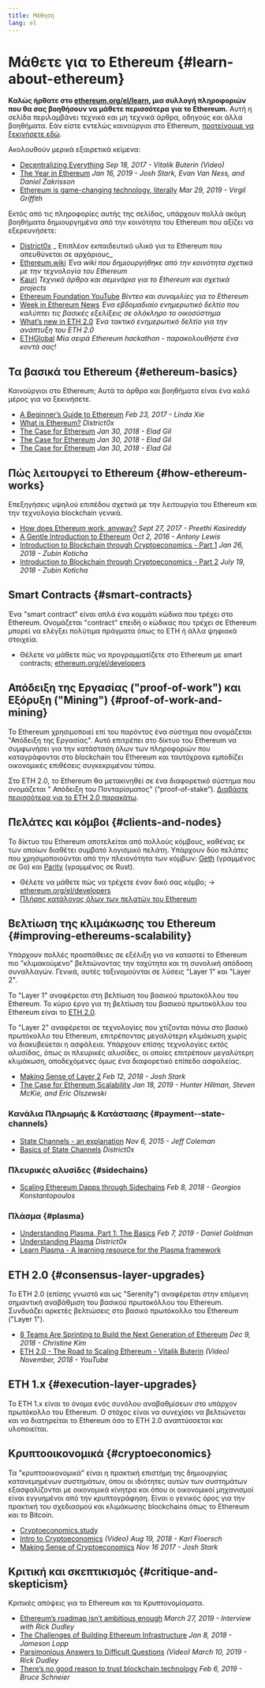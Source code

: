 ```yaml
---
title: Μάθηση
lang: el
---
```


# Μάθετε για το Ethereum \{#learn-about-ethereum}

**Καλώς ήρθατε στο [ethereum.org/el/learn](/el/learn/), μια συλλογή πληροφοριών που θα σας βοηθήσουν να μάθετε περισσότερα για το Ethereum.** Αυτή η σελίδα περιλαμβάνει τεχνικά και μη τεχνικά άρθρα, οδηγούς και άλλα βοηθήματα. Εάν είστε εντελώς καινούργιοι στο Ethereum, [προτείνουμε να ξεκινήσετε εδώ](/el/what-is-ethereum/).

Ακολουθούν μερικά εξαιρετικά κείμενα:

- [Decentralizing Everything](https://www.youtube.com/watch?v=WSN5BaCzsbo&feature=youtu.be) _Sep 18, 2017 - Vitalik Buterin (Video)_
- [The Year in Ethereum](https://medium.com/@jjmstark/the-year-in-ethereum-87a17d6f8276) _Jan 16, 2019 - Josh Stark, Evan Van Ness, and Daniel Zakrisson_
- [Ethereum is game-changing technology, literally](https://medium.com/@virgilgr/ethereum-is-game-changing-technology-literally-d67e01a01cf8) _Mar 29, 2019 - Virgil Griffith_

Εκτός από τις πληροφορίες αυτής της σελίδας, υπάρχουν πολλά ακόμη βοηθήματα δημιουργημένα από την κοινότητα του Ethereum που αξίζει να εξερευνήσετε:

- [District0x](https://education.district0x.io/general-topics/understanding-ethereum/) _ Επιπλέον εκπαιδευτικό υλικό για το Ethereum που απευθύνεται σε αρχάριους_
- [Ethereum.wiki](https://eth.wiki) _Ένα wiki που δημιουργήθηκε από την κοινότητα σχετικά με την τεχνολογία του Ethereum_
- [Kauri](https://kauri.io) _Τεχνικά άρθρα και σεμινάρια για το Ethereum και σχετικά projects_
- [Ethereum Foundation YouTube](https://www.youtube.com/channel/UCNOfzGXD_C9YMYmnefmPH0g) _Βίντεο και συνομιλίες για το Ethereum_
- [Week in Ethereum News](https://weekinethereumnews.com/) _Ένα εβδομαδιαίο ενημερωτικό δελτίο που καλύπτει τις βασικές εξελίξεις σε ολόκληρο το οικοσύστημα_
- [What’s new in ETH 2.0](https://eth2.news) _Ένα τακτικό ενημερωτικό δελτίο για την ανάπτυξη του ETH 2.0_
- [ETHGlobal](https://ethglobal.co) _Μία σειρά Ethereum hackathon - παρακολουθήστε ένα κοντά σας!_

## Τα βασικά του Ethereum \{#ethereum-basics}

Καινούργιοι στο Ethereum; Αυτά τα άρθρα και βοηθήματα είναι ένα καλό μέρος για να ξεκινήσετε.

- [A Beginner’s Guide to Ethereum](https://blog.coinbase.com/a-beginners-guide-to-ethereum-46dd486ceecf) _Feb 23, 2017 - Linda Xie_
- [What is Ethereum?](https://education.district0x.io/general-topics/understanding-ethereum/what-is-ethereum/) _District0x_
- [The Case for Ethereum](http://blog.eladgil.com/2018/01/the-case-for-ethereum.html) _Jan 30, 2018 - Elad Gil_
- [The Case for Ethereum](http://blog.eladgil.com/2018/01/the-case-for-ethereum.html) _Jan 30, 2018 - Elad Gil_
- [The Case for Ethereum](http://blog.eladgil.com/2018/01/the-case-for-ethereum.html) _Jan 30, 2018 - Elad Gil_

## Πώς λειτουργεί το Ethereum \{#how-ethereum-works}

Επεξηγήσεις υψηλού επιπέδου σχετικά με την λειτουργία του Ethereum και την τεχνολογία blockchain γενικά.

- [How does Ethereum work, anyway?](https://medium.com/@preethikasireddy/how-does-ethereum-work-anyway-22d1df506369) _Sept 27, 2017 - Preethi Kasireddy_
- [A Gentle Introduction to Ethereum](https://bitsonblocks.net/2016/10/02/gentle-introduction-ethereum/) _Oct 2, 2016 - Antony Lewis_
- [Introduction to Blockchain through Cryptoeconomics - Part 1](https://medium.com/blockchain-at-berkeley/introduction-to-blockchain-through-cryptoeconomics-part-1-bitcoin-369f245067f9) _Jan 26, 2018 - Zubin Koticha_
- [Introduction to Blockchain through Cryptoeconomics - Part 2](https://medium.com/mechanism-labs/introduction-to-bitcoin-through-cryptoeconomics-part-2-proof-of-work-and-nakamoto-consensus-1252f6a6c012) _July 19, 2018 - Zubin Koticha_

## Smart Contracts \{#smart-contracts}

Ένα "smart contract" είναι απλά ένα κομμάτι κώδικα που τρέχει στο Ethereum. Ονομάζεται "contract" επειδή ο κώδικας που τρέχει σε Ethereum μπορεί να ελέγξει πολύτιμα πράγματα όπως το ETH ή άλλα ψηφιακά στοιχεία.

- Θέλετε να μάθετε πώς να προγραμματίζετε στο Ethereum με smart contracts; [ethereum.org/el/developers](/el/developers/)

## Απόδειξη της Εργασίας ("proof-of-work") και Εξόρυξη ("Mining") \{#proof-of-work-and-mining}

Το Ethereum χρησιμοποιεί επί του παρόντος ένα σύστημα που ονομάζεται "Απόδειξη της Εργασίας". Αυτό επιτρέπει στο δίκτυο του Ethereum να συμφωνήσει για την κατάσταση όλων των πληροφοριών που καταγράφονται στο blockchain του Ethereum και ταυτόχρονα εμποδίζει οικονομικές επιθέσεις συγκεκριμένου τύπου.

Στο ETH 2.0, το Ethereum θα μετακινηθεί σε ένα διαφορετικό σύστημα που ονομάζεται " Απόδειξη του Πονταρίσματος" (“proof-of-stake”). [Διαβάστε περισσότερα για το ETH 2.0 παρακάτω](#consensus-layer-upgrades).

## Πελάτες και κόμβοι \{#clients-and-nodes}

Το δίκτυο του Ethereum αποτελείται από πολλούς κόμβους, καθένας εκ των οποίων διαθέτει συμβατό λογισμικό πελάτη. Υπάρχουν δύο πελάτες που χρησιμοποιούνται από την πλειονότητα των κόμβων: [Geth](https://geth.ethereum.org/) (γραμμένος σε Go) και [Parity](https://www.parity.io/ethereum/) (γραμμένος σε Rust).

- Θέλετε να μάθετε πώς να τρέχετε έναν δικό σας κόμβο; → [ethereum.org/el/developers](/el/developers/#clients--running-your-own-node/)
- [Πλήρης κατάλογος όλων των πελατών του Ethereum](https://github.com/ConsenSys/ethereum-developer-tools-list#ethereum-clients)

## Βελτίωση της κλιμάκωσης του Ethereum \{#improving-ethereums-scalability}

Υπάρχουν πολλές προσπάθειες σε εξέλιξη για να καταστεί το Ethereum πιο "κλιμακούμενο" βελτιώνοντας την ταχύτητα και τη συνολική απόδοση συναλλαγών. Γενικά, αυτές ταξινομούνται σε λύσεις "Layer 1" και "Layer 2".

Το "Layer 1" αναφέρεται στη βελτίωση του βασικού πρωτοκόλλου του Ethereum. Το κύριο έργο για τη βελτίωση του βασικού πρωτοκόλλου του Ethereum είναι το [ETH 2.0](#consensus-layer-upgrades).

Το "Layer 2" αναφέρεται σε τεχνολογίες που χτίζονται πάνω στο βασικό πρωτόκολλο του Ethereum, επιτρέποντας μεγαλύτερη κλιμάκωση χωρίς να διακυβεύεται η ασφάλεια. Υπάρχουν επίσης τεχνολογίες εκτός αλυσίδας, όπως οι πλευρικές αλυσίδες, οι οποίες επιτρέπουν μεγαλύτερη κλιμάκωση, αποδεχόμενες όμως ένα διαφορετικό επίπεδο ασφαλείας.

- [Making Sense of Layer 2](https://medium.com/l4-media/making-sense-of-ethereums-layer-2-scaling-solutions-state-channels-plasma-and-truebit-22cb40dcc2f4) _Feb 12, 2018 - Josh Stark_
- [The Case for Ethereum Scalability](https://medium.com/connext/the-case-for-ethereum-scalability-d2a8035f880f) _Jan 18, 2019 - Hunter Hillman, Steven McKie, and Eric Olszewski_

### Κανάλια Πληρωμής & Κατάστασης \{#payment--state-channels}

- [State Channels - an explanation](https://www.jeffcoleman.ca/state-channels/) _Nov 6, 2015 - Jeff Coleman_
- [Basics of State Channels](https://education.district0x.io/general-topics/understanding-ethereum/basics-state-channels/) _District0x_

### Πλευρικές αλυσίδες \{#sidechains}

- [Scaling Ethereum Dapps through Sidechains](https://medium.com/loom-network/dappchains-scaling-ethereum-dapps-through-sidechains-f99e51fff447) _Feb 8, 2018 - Georgios Konstantopoulos_

### Πλάσμα \{#plasma}

- [Understanding Plasma, Part 1: The Basics](https://www.theblockcrypto.com/2019/02/07/understanding-plasma-part-1-the-basics/) _Feb 7, 2019 - Daniel Goldman_
- [Understanding Plasma](https://education.district0x.io/general-topics/understanding-ethereum/understanding-plasma/) _District0x_
- [Learn Plasma - A learning resource for the Plasma framework](https://www.learnplasma.org/en/)

## ETH 2.0 \{#consensus-layer-upgrades}

Το ETH 2.0 (επίσης γνωστό και ως "Serenity") αναφέρεται στην επόμενη σημαντική αναβάθμιση του βασικού πρωτοκόλλου του Ethereum. Συνδυάζει αρκετές βελτιώσεις στο βασικό πρωτόκολλο του Ethereum ("Layer 1").

- [8 Teams Are Sprinting to Build the Next Generation of Ethereum](https://www.coindesk.com/next-gen-buidlers-the-8-teams-working-on-ethereum-2-0) _Dec 9, 2018 - Christine Kim_
- [ETH 2.0 - The Road to Scaling Ethereum - Vitalik Buterin](https://youtu.be/kCVpDrlVesA) _(Video) November, 2018 - YouTube_

## ETH 1.x \{#execution-layer-upgrades}

Το ETH 1.x είναι το όνομα ενός συνόλου αναβαθμίσεων στο υπάρχον πρωτόκολλο του Ethereum. Ο στόχος είναι να συνεχίσει να βελτιώνεται και να διατηρείται το Ethereum όσο το ETH 2.0 αναπτύσσεται και υλοποιείται.

## Κρυπτοοικονομικά \{#cryptoeconomics}

Τα "κρυπτοοικονομικά" είναι η πρακτική επιστήμη της δημιουργίας κατανεμημένων συστημάτων, όπου οι ιδιότητες αυτών των συστημάτων εξασφαλίζονται με οικονομικά κίνητρα και όπου οι οικονομικοί μηχανισμοί είναι εγγυημένοι από την κρυπτογράφηση. Είναι ο γενικός όρος για την πρακτική του σχεδιασμού και κλιμάκωσης blockchains όπως το Ethereum και το Bitcoin.

- [Cryptoeconomics.study](https://cryptoeconomics.study/)
- [Intro to Cryptoeconomics](https://www.youtube.com/watch?v=F0FCI8GxO5I) _(Video) Aug 19, 2018 - Karl Floersch_
- [Making Sense of Cryptoeconomics](https://medium.com/l4-media/making-sense-of-cryptoeconomics-5edea77e4e8d) _Nov 16 2017 - Josh Stark_

## Κριτική και σκεπτικισμός \{#critique-and-skepticism}

Κριτικές απόψεις για το Ethereum και τα Κρυπτονομίσματα.

- [Ethereum’s roadmap isn’t ambitious enough](https://decryptmedia.com/6136/vulcanize-rick-dudley-ethereum-roadmap-makerdao-polkadot) _March 27, 2019 - Interview with Rick Dudley_
- [The Challenges of Building Ethereum Infrastructure](https://medium.com/@lopp/the-challenges-of-building-ethereum-infrastructure-87e443e47a4b) _Jan 8, 2018 - Jameson Lopp_
- [Parsimonious Answers to Difficult Questions](https://www.youtube.com/watch?v=GOkSg0BuSdw&feature=youtu.be) _(Video) March 10, 2019 - Rick Dudley_
- [There’s no good reason to trust blockchain technology](https://www.wired.com/story/theres-no-good-reason-to-trust-blockchain-technology/) _Feb 6, 2019 - Bruce Schneier_
